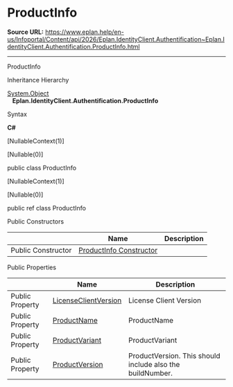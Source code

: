 # ProductInfo

**Source URL:** https://www.eplan.help/en-us/Infoportal/Content/api/2026/Eplan.IdentityClient.Authentification~Eplan.IdentityClient.Authentification.ProductInfo.html

---

ProductInfo

Inheritance Hierarchy

[System.Object](#)  
   **Eplan.IdentityClient.Authentification.ProductInfo**

Syntax

**C#**



[NullableContext(1)]

[Nullable(0)]

public class ProductInfo

[NullableContext(1)]

[Nullable(0)]

public ref class ProductInfo

Public Constructors

|  | Name | Description |
| --- | --- | --- |
| Public Constructor | [ProductInfo Constructor](Eplan.IdentityClient.Authentification~Eplan.IdentityClient.Authentification.ProductInfo~_ctor.html) |  |



Public Properties

|  | Name | Description |
| --- | --- | --- |
| Public Property | [LicenseClientVersion](Eplan.IdentityClient.Authentification~Eplan.IdentityClient.Authentification.ProductInfo~LicenseClientVersion.html) | License Client Version |
| Public Property | [ProductName](Eplan.IdentityClient.Authentification~Eplan.IdentityClient.Authentification.ProductInfo~ProductName.html) | ProductName |
| Public Property | [ProductVariant](Eplan.IdentityClient.Authentification~Eplan.IdentityClient.Authentification.ProductInfo~ProductVariant.html) | ProductVariant |
| Public Property | [ProductVersion](Eplan.IdentityClient.Authentification~Eplan.IdentityClient.Authentification.ProductInfo~ProductVersion.html) | ProductVersion. This should include also the buildNumber. |


